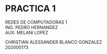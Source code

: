 # PRACTICA 1
REDES DE COMPUTADORAS 1 \
ING. PEDRO HERNANDEZ \
AUX. MELANI LOPEZ 

CHRISTIAN ALESSANDER BLANCO GONZALEZ \
202000173 